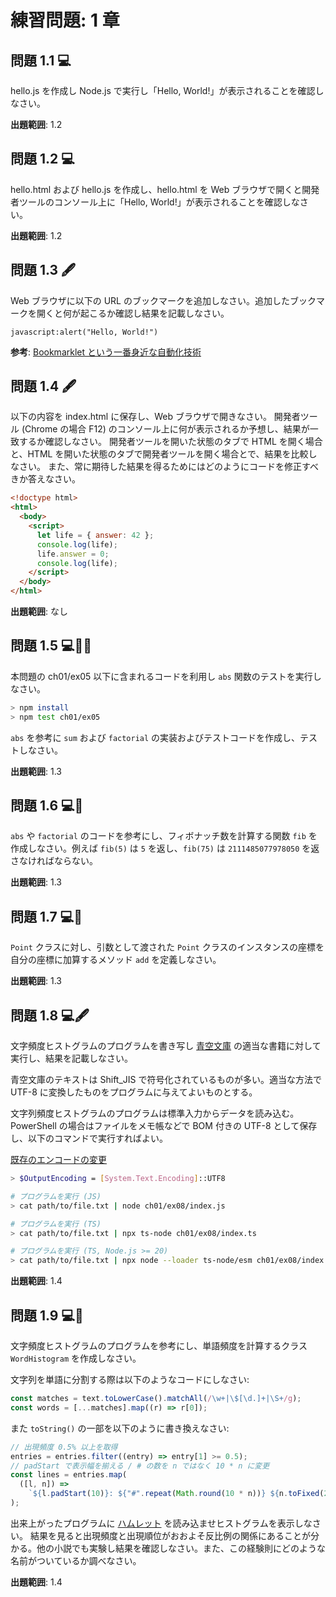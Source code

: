 # 練習問題: 1 章

## 問題 1.1 💻

hello.js を作成し Node.js で実行し「Hello, World!」が表示されることを確認しなさい。

**出題範囲**: 1.2

## 問題 1.2 💻

hello.html および hello.js を作成し、hello.html を Web ブラウザで開くと開発者ツールのコンソール上に「Hello, World!」が表示されることを確認しなさい。

**出題範囲**: 1.2

## 問題 1.3 🖋️

Web ブラウザに以下の URL のブックマークを追加しなさい。追加したブックマークを開くと何が起こるか確認し結果を記載しなさい。

```text
javascript:alert("Hello, World!")
```

**参考**: [Bookmarklet という一番身近な自動化技術](https://blog.jxck.io/entries/2018-01-12/let-it-bookmarklet.html#bookmarklet)

## 問題 1.4 🖋️

以下の内容を index.html に保存し、Web ブラウザで開きなさい。
開発者ツール (Chrome の場合 F12) のコンソール上に何が表示されるか予想し、結果が一致するか確認しなさい。
開発者ツールを開いた状態のタブで HTML を開く場合と、HTML を開いた状態のタブで開発者ツールを開く場合とで、結果を比較しなさい。
また、常に期待した結果を得るためにはどのようにコードを修正すべきか答えなさい。

```html
<!doctype html>
<html>
  <body>
    <script>
      let life = { answer: 42 };
      console.log(life);
      life.answer = 0;
      console.log(life);
    </script>
  </body>
</html>
```

**出題範囲**: なし

## 問題 1.5 💻📄🧪

本問題の ch01/ex05 以下に含まれるコードを利用し `abs` 関数のテストを実行しなさい。

```sh
> npm install
> npm test ch01/ex05
```

`abs` を参考に `sum` および `factorial` の実装およびテストコードを作成し、テストしなさい。

**出題範囲**: 1.3

## 問題 1.6 💻🧪

`abs` や `factorial` のコードを参考にし、フィボナッチ数を計算する関数 `fib` を作成しなさい。例えば `fib(5)` は `5` を返し、`fib(75)` は `2111485077978050` を返さなければならない。

**出題範囲**: 1.3

## 問題 1.7 💻🧪

`Point` クラスに対し、引数として渡された `Point` クラスのインスタンスの座標を自分の座標に加算するメソッド `add` を定義しなさい。

**出題範囲**: 1.3

## 問題 1.8 💻🖋️

文字頻度ヒストグラムのプログラムを書き写し [青空文庫](https://www.aozora.gr.jp/) の適当な書籍に対して実行し、結果を記載しなさい。

青空文庫のテキストは Shift_JIS で符号化されているものが多い。適当な方法で UTF-8 に変換したものをプログラムに与えてよいものとする。

文字列頻度ヒストグラムのプログラムは標準入力からデータを読み込む。
PowerShell の場合はファイルをメモ帳などで BOM 付きの UTF-8 として保存し、以下のコマンドで実行すればよい。

[既存のエンコードの変更](https://learn.microsoft.com/ja-jp/powershell/module/microsoft.powershell.core/about/about_character_encoding?view=powershell-7.4#changing-the-default-encoding)

```sh
> $OutputEncoding = [System.Text.Encoding]::UTF8

# プログラムを実行 (JS)
> cat path/to/file.txt | node ch01/ex08/index.js

# プログラムを実行 (TS)
> cat path/to/file.txt | npx ts-node ch01/ex08/index.ts

# プログラムを実行 (TS, Node.js >= 20)
> cat path/to/file.txt | npx node --loader ts-node/esm ch01/ex08/index.ts
```

**出題範囲**: 1.4

## 問題 1.9 💻💪

文字頻度ヒストグラムのプログラムを参考にし、単語頻度を計算するクラス `WordHistogram` を作成しなさい。

文字列を単語に分割する際は以下のようなコードにしなさい:

```js
const matches = text.toLowerCase().matchAll(/\w+|\$[\d.]+|\S+/g);
const words = [...matches].map((r) => r[0]);
```

また `toString()` の一部を以下のように書き換えなさい:

```js
// 出現頻度 0.5% 以上を取得
entries = entries.filter((entry) => entry[1] >= 0.5);
// padStart で表示幅を揃える / # の数を n ではなく 10 * n に変更
const lines = entries.map(
  ([l, n]) =>
    `${l.padStart(10)}: ${"#".repeat(Math.round(10 * n))} ${n.toFixed(2)}%`,
);
```

出来上がったプログラムに [ハムレット](https://www.folger.edu/explore/shakespeares-works/download/#hamlet) を読み込ませヒストグラムを表示しなさい。
結果を見ると出現頻度と出現順位がおおよそ反比例の関係にあることが分かる。他の小説でも実験し結果を確認しなさい。また、この経験則にどのような名前がついているか調べなさい。

**出題範囲**: 1.4
